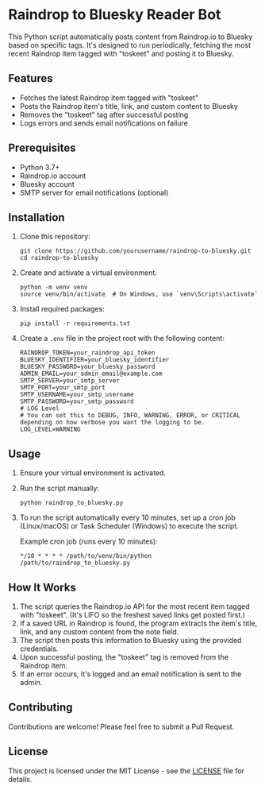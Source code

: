 # Raindrop to Bluesky Reader Bot

This Python script automatically posts content from Raindrop.io to Bluesky based on specific tags. It's designed to run periodically, fetching the most recent Raindrop item tagged with "toskeet" and posting it to Bluesky.

## Features

- Fetches the latest Raindrop item tagged with "toskeet"
- Posts the Raindrop item's title, link, and custom content to Bluesky
- Removes the "toskeet" tag after successful posting
- Logs errors and sends email notifications on failure

## Prerequisites

- Python 3.7+
- Raindrop.io account
- Bluesky account
- SMTP server for email notifications (optional)

## Installation

1. Clone this repository:
   ```
   git clone https://github.com/yourusername/raindrop-to-bluesky.git
   cd raindrop-to-bluesky
   ```

2. Create and activate a virtual environment:
   ```
   python -m venv venv
   source venv/bin/activate  # On Windows, use `venv\Scripts\activate`
   ```

3. Install required packages:
   ```
   pip install -r requirements.txt
   ```

4. Create a `.env` file in the project root with the following content:
   ```
   RAINDROP_TOKEN=your_raindrop_api_token
   BLUESKY_IDENTIFIER=your_bluesky_identifier
   BLUESKY_PASSWORD=your_bluesky_password
   ADMIN_EMAIL=your_admin_email@example.com
   SMTP_SERVER=your_smtp_server
   SMTP_PORT=your_smtp_port
   SMTP_USERNAME=your_smtp_username
   SMTP_PASSWORD=your_smtp_password
   # LOG Level
   # You can set this to DEBUG, INFO, WARNING, ERROR, or CRITICAL depending on how verbose you want the logging to be.
   LOG_LEVEL=WARNING
   ```

## Usage

1. Ensure your virtual environment is activated.

2. Run the script manually:
   ```
   python raindrop_to_bluesky.py
   ```

3. To run the script automatically every 10 minutes, set up a cron job (Linux/macOS) or Task Scheduler (Windows) to execute the script.

   Example cron job (runs every 10 minutes):
   ```
   */10 * * * * /path/to/venv/bin/python /path/to/raindrop_to_bluesky.py
   ```

## How It Works

1. The script queries the Raindrop.io API for the most recent item tagged with "toskeet". (It's LIFO so the freshest saved links get posted first.)
2. If a saved URL in Raindrop is found, the program extracts the item's title, link, and any custom content from the note field.
3. The script then posts this information to Bluesky using the provided credentials.
4. Upon successful posting, the "toskeet" tag is removed from the Raindrop item.
5. If an error occurs, it's logged and an email notification is sent to the admin.

## Contributing

Contributions are welcome! Please feel free to submit a Pull Request.

## License

This project is licensed under the MIT License - see the [LICENSE](LICENSE) file for details.
```
